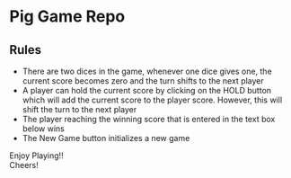 # Pig Game Repo
## Rules
- There are two dices in the game, whenever one dice gives one, the current score becomes zero and the turn shifts to the next player 
- A player can hold the current score by clicking on the HOLD button which will add the current score to the player score. However, this will shift the turn to the next player
- The player reaching the winning score that is entered in the text box below wins
- The New Game button initializes a new game

Enjoy Playing!! <br>
Cheers!
